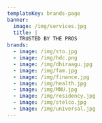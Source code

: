 ```yaml
---
templateKey: brands-page
banner:
  image: /img/services.jpg
  title: |
    TRUSTED BY THE PROS
brands:
  - image: /img/sto.jpg
  - image: /img/hdc.png
  - image: /img/dhiraagu.jpg
  - image: /img/fam.jpg
  - image: /img/finance.jpg
  - image: /img/health.jpg
  - image: /img/MNU.jpg
  - image: /img/residency.jpg
  - image: /img/stelco.jpg
  - image: /img/universal.jpg
---
```


